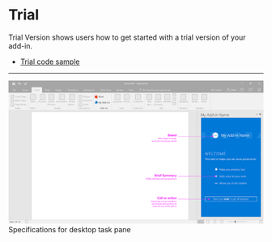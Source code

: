 # Trial

Trial Version shows users how to get started with a trial version of your add-in.

* [Trial code sample](../templates/first-run/trial)

***

![First Run - Trial Version - Specifications for desktop task pane](../assets/markdown-images/FirstRun_TrialVersion_DesktopTaskPaneCallouts.png)
Specifications for desktop task pane 






